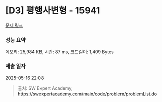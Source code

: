 # [D3] 평행사변형 - 15941 

[문제 링크](https://swexpertacademy.com/main/code/problem/problemDetail.do?contestProbId=AYVgOZEKOpcDFAQK) 

### 성능 요약

메모리: 25,984 KB, 시간: 87 ms, 코드길이: 1,409 Bytes

### 제출 일자

2025-05-16 22:08



> 출처: SW Expert Academy, https://swexpertacademy.com/main/code/problem/problemList.do